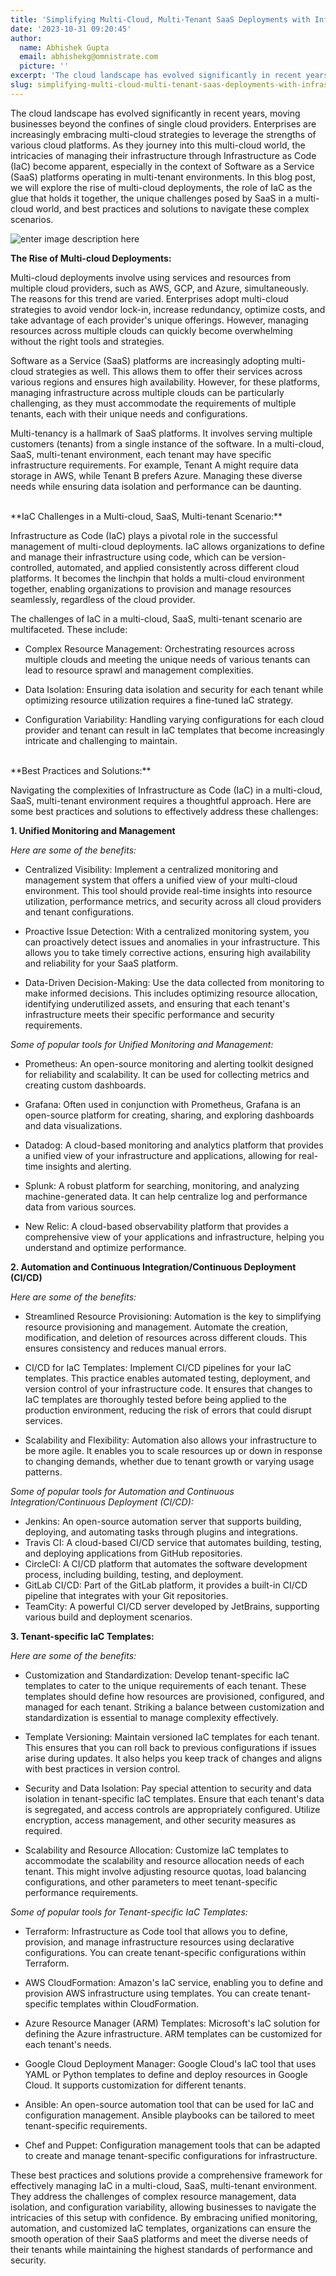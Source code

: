 ```yaml
---
title: 'Simplifying Multi-Cloud, Multi-Tenant SaaS Deployments with Infrastructure as Code (IaC)'
date: '2023-10-31 09:20:45'
author:
  name: Abhishek Gupta
  email: abhishekg@omnistrate.com
  picture: ''
excerpt: 'The cloud landscape has evolved significantly in recent years, moving businesses beyond the confines of single cloud providers.'
slug: simplifying-multi-cloud-multi-tenant-saas-deployments-with-infrastructure-as-code-iac
---
```


The cloud landscape has evolved significantly in recent years, moving businesses beyond the confines of single cloud providers. Enterprises are increasingly embracing multi-cloud strategies to leverage the strengths of various cloud platforms. As they journey into this multi-cloud world, the intricacies of managing their infrastructure through Infrastructure as Code (IaC) become apparent, especially in the context of Software as a Service (SaaS) platforms operating in multi-tenant environments. In this blog post, we will explore the rise of multi-cloud deployments, the role of IaC as the glue that holds it together, the unique challenges posed by SaaS in a multi-cloud world, and best practices and solutions to navigate these complex scenarios.

![enter image description here][1]

**The Rise of Multi-cloud Deployments:**

Multi-cloud deployments involve using services and resources from multiple cloud providers, such as AWS, GCP, and Azure, simultaneously. The reasons for this trend are varied. Enterprises adopt multi-cloud strategies to avoid vendor lock-in, increase redundancy, optimize costs, and take advantage of each provider's unique offerings. However, managing resources across multiple clouds can quickly become overwhelming without the right tools and strategies.

Software as a Service (SaaS) platforms are increasingly adopting multi-cloud strategies as well. This allows them to offer their services across various regions and ensures high availability. However, for these platforms, managing infrastructure across multiple clouds can be particularly challenging, as they must accommodate the requirements of multiple tenants, each with their unique needs and configurations.

Multi-tenancy is a hallmark of SaaS platforms. It involves serving multiple customers (tenants) from a single instance of the software. In a multi-cloud, SaaS, multi-tenant environment, each tenant may have specific infrastructure requirements. For example, Tenant A might require data storage in AWS, while Tenant B prefers Azure. Managing these diverse needs while ensuring data isolation and performance can be daunting.

<br/>
**IaC Challenges in a Multi-cloud, SaaS, Multi-tenant Scenario:**

Infrastructure as Code (IaC) plays a pivotal role in the successful management of multi-cloud deployments. IaC allows organizations to define and manage their infrastructure using code, which can be version-controlled, automated, and applied consistently across different cloud platforms. It becomes the linchpin that holds a multi-cloud environment together, enabling organizations to provision and manage resources seamlessly, regardless of the cloud provider.

The challenges of IaC in a multi-cloud, SaaS, multi-tenant scenario are multifaceted. These include:

- Complex Resource Management: Orchestrating resources across multiple clouds and meeting the unique needs of various tenants can lead to resource sprawl and management complexities.

- Data Isolation: Ensuring data isolation and security for each tenant while optimizing resource utilization requires a fine-tuned IaC strategy.

- Configuration Variability: Handling varying configurations for each cloud provider and tenant can result in IaC templates that become increasingly intricate and challenging to maintain.

<br/>
**Best Practices and Solutions:**

Navigating the complexities of Infrastructure as Code (IaC) in a multi-cloud, SaaS, multi-tenant environment requires a thoughtful approach. Here are some best practices and solutions to effectively address these challenges:

**1. Unified Monitoring and Management**

*Here are some of the benefits:*

   - Centralized Visibility: Implement a centralized monitoring and management system that offers a unified view of your multi-cloud environment. This tool should provide real-time insights into resource utilization, performance metrics, and security across all cloud providers and tenant configurations.
   
   - Proactive Issue Detection: With a centralized monitoring system, you can proactively detect issues and anomalies in your infrastructure. This allows you to take timely corrective actions, ensuring high availability and reliability for your SaaS platform.

   - Data-Driven Decision-Making: Use the data collected from monitoring to make informed decisions. This includes optimizing resource allocation, identifying underutilized assets, and ensuring that each tenant's infrastructure meets their specific performance and security requirements.

*Some of popular tools for Unified Monitoring and Management:*

  - Prometheus:
An open-source monitoring and alerting toolkit designed for reliability and scalability. It can be used for collecting metrics and creating custom dashboards. 

  - Grafana:
Often used in conjunction with Prometheus, Grafana is an open-source platform for creating, sharing, and exploring dashboards and data visualizations. 

  - Datadog:
A cloud-based monitoring and analytics platform that provides a unified view of your infrastructure and applications, allowing for real-time insights and alerting. 

  - Splunk:
A robust platform for searching, monitoring, and analyzing machine-generated data. It can help centralize log and performance data from various sources. 

  - New Relic:
A cloud-based observability platform that provides a comprehensive view of your applications and infrastructure, helping you understand and optimize performance.


**2. Automation and Continuous Integration/Continuous Deployment (CI/CD)**

*Here are some of the benefits:*

   - Streamlined Resource Provisioning: Automation is the key to simplifying resource provisioning and management. Automate the creation, modification, and deletion of resources across different clouds. This ensures consistency and reduces manual errors.
   
   - CI/CD for IaC Templates: Implement CI/CD pipelines for your IaC templates. This practice enables automated testing, deployment, and version control of your infrastructure code. It ensures that changes to IaC templates are thoroughly tested before being applied to the production environment, reducing the risk of errors that could disrupt services.

   - Scalability and Flexibility: Automation also allows your infrastructure to be more agile. It enables you to scale resources up or down in response to changing demands, whether due to tenant growth or varying usage patterns.

*Some of popular tools for Automation and Continuous Integration/Continuous Deployment (CI/CD):*

  - Jenkins: An open-source automation server that supports building, deploying, and automating tasks through plugins and integrations. 
  - Travis CI: A cloud-based CI/CD service that automates building, testing, and deploying applications from GitHub repositories. 
  - CircleCI: A CI/CD platform that automates the software development process, including building, testing, and deployment. 
  - GitLab CI/CD: Part of the GitLab platform, it provides a built-in CI/CD pipeline that integrates with your Git repositories. 
  - TeamCity: A powerful CI/CD server developed by JetBrains, supporting various build and deployment scenarios.

**3. Tenant-specific IaC Templates:**

*Here are some of the benefits:*

   - Customization and Standardization: Develop tenant-specific IaC templates to cater to the unique requirements of each tenant. These templates should define how resources are provisioned, configured, and managed for each tenant. Striking a balance between customization and standardization is essential to manage complexity effectively.

   - Template Versioning: Maintain versioned IaC templates for each tenant. This ensures that you can roll back to previous configurations if issues arise during updates. It also helps you keep track of changes and aligns with best practices in version control.

   - Security and Data Isolation: Pay special attention to security and data isolation in tenant-specific IaC templates. Ensure that each tenant's data is segregated, and access controls are appropriately configured. Utilize encryption, access management, and other security measures as required.

   - Scalability and Resource Allocation: Customize IaC templates to accommodate the scalability and resource allocation needs of each tenant. This might involve adjusting resource quotas, load balancing configurations, and other parameters to meet tenant-specific performance requirements.

*Some of popular tools for Tenant-specific IaC Templates:*

  - Terraform:
Infrastructure as Code tool that allows you to define, provision, and manage infrastructure resources using declarative configurations. You can create tenant-specific configurations within Terraform. 

  - AWS CloudFormation:
Amazon's IaC service, enabling you to define and provision AWS infrastructure using templates. You can create tenant-specific templates within CloudFormation. 

  - Azure Resource Manager (ARM) Templates:
Microsoft's IaC solution for defining the Azure infrastructure. ARM templates can be customized for each tenant's needs. 

  - Google Cloud Deployment Manager:
Google Cloud's IaC tool that uses YAML or Python templates to define and deploy resources in Google Cloud. It supports customization for different tenants. 

  - Ansible:
An open-source automation tool that can be used for IaC and configuration management. Ansible playbooks can be tailored to meet tenant-specific requirements. 

  - Chef and Puppet:
Configuration management tools that can be adapted to create and manage tenant-specific configurations for infrastructure.

These best practices and solutions provide a comprehensive framework for effectively managing IaC in a multi-cloud, SaaS, multi-tenant environment. They address the challenges of complex resource management, data isolation, and configuration variability, allowing businesses to navigate the intricacies of this setup with confidence. By embracing unified monitoring, automation, and customized IaC templates, organizations can ensure the smooth operation of their SaaS platforms and meet the diverse needs of their tenants while maintaining the highest standards of performance and security.

  [1]: https://drive.google.com/thumbnail?id=1xbk7Nk61EADsubBXvy04RYauBH0Aac4y&sz=w720
